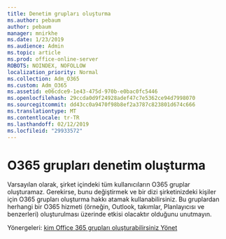 ```yaml
---
title: Denetim grupları oluşturma
ms.author: pebaum
author: pebaum
manager: mnirkhe
ms.date: 1/23/2019
ms.audience: Admin
ms.topic: article
ms.prod: office-online-server
ROBOTS: NOINDEX, NOFOLLOW
localization_priority: Normal
ms.collection: Adm_O365
ms.custom: Adm_O365
ms.assetid: e06cdce9-1e43-475d-970b-e0bac0fc5446
ms.openlocfilehash: 29ccda0d9f24928adef47c7e5362ce94d7998070
ms.sourcegitcommit: dd43cc0a9470f98b8ef2a3787c823801d674c666
ms.translationtype: MT
ms.contentlocale: tr-TR
ms.lasthandoff: 02/12/2019
ms.locfileid: "29933572"
---
```

# <a name="control-creation-of-o365-groups"></a>O365 grupları denetim oluşturma

Varsayılan olarak, şirket içindeki tüm kullanıcıların O365 gruplar oluşturamaz. Gerekirse, bunu değiştirmek ve bir dizi şirketinizdeki kişiler için O365 grupları oluşturma hakkı atamak kullanabilirsiniz. Bu gruplardan herhangi bir O365 hizmeti (örneğin, Outlook, takımlar, Planlayıcısı ve benzerleri) oluşturulması üzerinde etkisi olacaktır olduğunu unutmayın.
  
Yönergeleri: [kim Office 365 grupları oluşturabilirsiniz Yönet](https://docs.microsoft.com/office365/admin/create-groups/manage-creation-of-groups)
